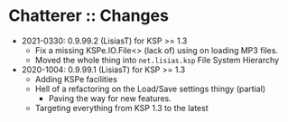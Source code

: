 # Chatterer :: Changes

* 2021-0330: 0.9.99.2 (LisiasT) for KSP >= 1.3
	+ Fix a missing KSPe.IO.File<> (lack of) using on loading MP3 files.
	+ Moved the whole thing into `net.lisias.ksp` File System Hierarchy
* 2020-1004: 0.9.99.1 (LisiasT) for KSP >= 1.3
	+ Adding KSPe facilities
	+ Hell of a refactoring on the Load/Save settings thingy (partial)
		- Paving the way for new features.
	+ Targeting everything from KSP 1.3 to the latest 

